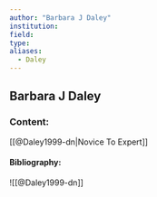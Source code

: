 ```yaml
---
author: "Barbara J Daley"
institution:
field:
type:
aliases:
  - Daley
---
```


## Barbara J Daley

### Content:
[[@Daley1999-dn|Novice To Expert]]

#### Bibliography:

![[@Daley1999-dn]]